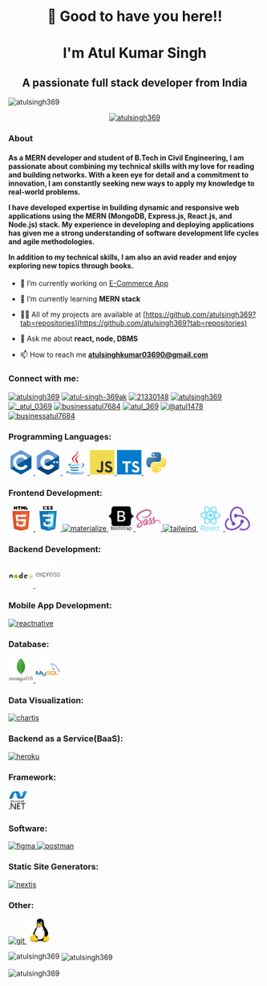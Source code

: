 <h1 align="center">👋 Good to have you here!!</h1>

<h1 align="center"> I'm Atul Kumar Singh </h1>
<h2 align="center">A passionate full stack developer from India</h2>

<p align="left"> <img src="https://komarev.com/ghpvc/?username=atulsingh369&label=Profile%20views&color=0e75b6&style=flat" alt="atulsingh369" width="175" /> </p>

<p align="center"> <a href="https://github.com/ryo-ma/github-profile-trophy"><img src="https://github-profile-trophy.vercel.app/?username=atulsingh369" alt="atulsingh369" /></a> </p>

<h3 align="left">About</h3>
<h4 align="left" > As a MERN developer and student of B.Tech in Civil Engineering, I am passionate about combining my technical skills with my love for reading and building networks. With a keen eye for detail and a commitment to innovation, I am constantly seeking new ways to apply my knowledge to real-world problems.

I have developed expertise in building dynamic and responsive web applications using the MERN (MongoDB, Express.js, React.js, and Node.js) stack. My experience in developing and deploying applications has given me a strong understanding of software development life cycles and agile methodologies.

In addition to my technical skills, I am also an avid reader and enjoy exploring new topics through books. </h4>

- 🔭 I’m currently working on [E-Commerce App](https://github.com/atulsingh369/E-Commerce)

- 🌱 I’m currently learning **MERN stack**

- 👨‍💻 All of my projects are available at [https://github.com/atulsingh369?tab=repositories](https://github.com/atulsingh369?tab=repositories)

- 💬 Ask me about **react, node, DBMS**

- 📫 How to reach me **atulsinghkumar03690@gmail.com**

<h3 align="left">Connect with me:</h3>
<p align="left">

<a href="https://codepen.io/atulsingh369" target="blank"><img align="center" src="https://raw.githubusercontent.com/rahuldkjain/github-profile-readme-generator/master/src/images/icons/Social/codepen.svg" alt="atulsingh369" height="40" width="50" /></a>
<a href="https://linkedin.com/in/atul-singh-369ak" target="blank"><img align="center" src="https://raw.githubusercontent.com/rahuldkjain/github-profile-readme-generator/master/src/images/icons/Social/linked-in-alt.svg" alt="atul-singh-369ak" height="40" width="50" /></a>
<a href="https://stackoverflow.com/users/21330148" target="blank"><img align="center" src="https://raw.githubusercontent.com/rahuldkjain/github-profile-readme-generator/master/src/images/icons/Social/stack-overflow.svg" alt="21330148" height="40" width="50" /></a>
<a href="https://fb.com/atulsingh369" target="blank"><img align="center" src="https://raw.githubusercontent.com/rahuldkjain/github-profile-readme-generator/master/src/images/icons/Social/facebook.svg" alt="atulsingh369" height="40" width="50" /></a>
<a href="https://instagram.com/_atul_0369" target="blank"><img align="center" src="https://raw.githubusercontent.com/rahuldkjain/github-profile-readme-generator/master/src/images/icons/Social/instagram.svg" alt="_atul_0369" height="40" width="50" /></a>
<a href="https://www.hackerrank.com/businessatul7684" target="blank"><img align="center" src="https://raw.githubusercontent.com/rahuldkjain/github-profile-readme-generator/master/src/images/icons/Social/hackerrank.svg" alt="businessatul7684" height="40" width="50" /></a>
<a href="https://www.leetcode.com/atul_369" target="blank"><img align="center" src="https://raw.githubusercontent.com/rahuldkjain/github-profile-readme-generator/master/src/images/icons/Social/leet-code.svg" alt="atul_369" height="40" width="50" /></a>
<a href="https://www.hackerearth.com/@atul1478" target="blank"><img align="center" src="https://raw.githubusercontent.com/rahuldkjain/github-profile-readme-generator/master/src/images/icons/Social/hackerearth.svg" alt="@atul1478" height="40" width="50" /></a>
<a href="https://auth.geeksforgeeks.org/user/businessatul7684" target="blank"><img align="center" src="https://raw.githubusercontent.com/rahuldkjain/github-profile-readme-generator/master/src/images/icons/Social/geeks-for-geeks.svg" alt="businessatul7684" height="40" width="50" /></a>

</p>

<h3 align="left">Programming Languages:</h3>

<p align="left">

<a href="https://www.cprogramming.com/" target="_blank" rel="noreferrer"> <img src="https://raw.githubusercontent.com/devicons/devicon/master/icons/c/c-original.svg" alt="c" width="50" height="50"/> </a> <a href="https://www.w3schools.com/cpp/" target="_blank" rel="noreferrer"> <img src="https://raw.githubusercontent.com/devicons/devicon/master/icons/cplusplus/cplusplus-original.svg" alt="cplusplus" width="50" height="50"/> </a> <a href="https://www.java.com" target="_blank" rel="noreferrer"> <img src="https://raw.githubusercontent.com/devicons/devicon/master/icons/java/java-original.svg" alt="java" width="50" height="50"/> </a> <a href="https://developer.mozilla.org/en-US/docs/Web/JavaScript" target="_blank" rel="noreferrer"> <img src="https://raw.githubusercontent.com/devicons/devicon/master/icons/javascript/javascript-original.svg" alt="javascript" width="50" height="50"/> </a> <a href="https://www.typescriptlang.org/" target="_blank" rel="noreferrer"> <img src="https://raw.githubusercontent.com/devicons/devicon/master/icons/typescript/typescript-original.svg" alt="typescript" width="50" height="50"/> </a> <a href="https://www.python.org" target="_blank" rel="noreferrer"> <img src="https://raw.githubusercontent.com/devicons/devicon/master/icons/python/python-original.svg" alt="python" width="50" height="50"/> </a>

</p>

<h3 align="left">Frontend Development:</h3>

<p align="left">

<a href="https://www.w3.org/html/" target="_blank" rel="noreferrer"> <img src="https://raw.githubusercontent.com/devicons/devicon/master/icons/html5/html5-original-wordmark.svg" alt="html5" width="50" height="50"/> </a> <a href="https://www.w3schools.com/css/" target="_blank" rel="noreferrer"> <img src="https://raw.githubusercontent.com/devicons/devicon/master/icons/css3/css3-original-wordmark.svg" alt="css3" width="50" height="50"/> </a> <a href="https://materializecss.com/" target="_blank" rel="noreferrer"> <img src="https://raw.githubusercontent.com/prplx/svg-logos/5585531d45d294869c4eaab4d7cf2e9c167710a9/svg/materialize.svg" alt="materialize" width="40" height="40"/> </a> <a href="https://getbootstrap.com" target="_blank" rel="noreferrer"> <img src="https://raw.githubusercontent.com/devicons/devicon/master/icons/bootstrap/bootstrap-plain-wordmark.svg" alt="bootstrap" width="50" height="50"/> </a> <a href="https://sass-lang.com" target="_blank" rel="noreferrer"> <img src="https://raw.githubusercontent.com/devicons/devicon/master/icons/sass/sass-original.svg" alt="sass" width="50" height="50"/> </a> <a href="https://tailwindcss.com/" target="_blank" rel="noreferrer"> <img src="https://www.vectorlogo.zone/logos/tailwindcss/tailwindcss-icon.svg" alt="tailwind" width="50" height="50"/> </a> <a href="https://reactjs.org/" target="_blank" rel="noreferrer"> <img src="https://raw.githubusercontent.com/devicons/devicon/master/icons/react/react-original-wordmark.svg" alt="react" width="50" height="50"/> </a> <a href="https://redux.js.org" target="_blank" rel="noreferrer"> <img src="https://raw.githubusercontent.com/devicons/devicon/master/icons/redux/redux-original.svg" alt="redux" width="50" height="50"/> </a>

</p>

<h3 align="left">Backend Development:</h3>

<p align="left">

<a href="https://nodejs.org" target="_blank" rel="noreferrer"> <img src="https://raw.githubusercontent.com/devicons/devicon/master/icons/nodejs/nodejs-original-wordmark.svg" alt="nodejs" width="50" height="50"/> </a> <a href="https://expressjs.com" target="_blank" rel="noreferrer"> <img src="https://raw.githubusercontent.com/devicons/devicon/master/icons/express/express-original-wordmark.svg" alt="express" width="50" height="50"/> </a>

</p>

<h3 align="left">Mobile App Development:</h3>

<p align="left">

<a href="https://reactnative.dev/" target="_blank" rel="noreferrer"> <img src="https://reactnative.dev/img/header_logo.svg" alt="reactnative" width="50" height="50"/> </a>

</p>

<h3 align="left">Database:</h3>

<p align="left">

<a href="https://www.mongodb.com/" target="_blank" rel="noreferrer"> <img src="https://raw.githubusercontent.com/devicons/devicon/master/icons/mongodb/mongodb-original-wordmark.svg" alt="mongodb" width="50" height="50"/> </a> <a href="https://www.mysql.com/" target="_blank" rel="noreferrer"> <img src="https://raw.githubusercontent.com/devicons/devicon/master/icons/mysql/mysql-original-wordmark.svg" alt="mysql" width="50" height="50"/> </a>

</p>

<h3 align="left">Data Visualization:</h3>

<p align="left">

<a href="https://www.chartjs.org" target="_blank" rel="noreferrer"> <img src="https://www.chartjs.org/media/logo-title.svg" alt="chartjs" width="50" height="50"/> </a>

</p>

<h3 align="left">Backend as a Service(BaaS):</h3>

<p align="left">

<a href="https://heroku.com" target="_blank" rel="noreferrer"> <img src="https://www.vectorlogo.zone/logos/heroku/heroku-icon.svg" alt="heroku" width="50" height="50"/> </a>

</p>

<h3 align="left">Framework:</h3>

<p align="left">

<a href="https://dotnet.microsoft.com/" target="_blank" rel="noreferrer"> <img src="https://raw.githubusercontent.com/devicons/devicon/master/icons/dot-net/dot-net-original-wordmark.svg" alt="dotnet" width="40" height="40"/> </a>

</p>

<h3 align="left">Software:</h3>

<p align="left">

<a href="https://www.figma.com/" target="_blank" rel="noreferrer"> <img src="https://www.vectorlogo.zone/logos/figma/figma-icon.svg" alt="figma" width="50" height="50"/> </a> <a href="https://postman.com" target="_blank" rel="noreferrer"> <img src="https://www.vectorlogo.zone/logos/getpostman/getpostman-icon.svg" alt="postman" width="50" height="50"/> </a>

</p>

<h3 align="left">Static Site Generators:</h3>

<p align="left">

<a href="https://nextjs.org/" target="_blank" rel="noreferrer"> <img src="https://cdn.worldvectorlogo.com/logos/nextjs-2.svg" alt="nextjs" width="50" height="50"/> </a>

</p>

<h3 align="left">Other:</h3>

<p align="left">

<a href="https://git-scm.com/" target="_blank" rel="noreferrer"> <img src="https://www.vectorlogo.zone/logos/git-scm/git-scm-icon.svg" alt="git" width="50" height="50"/> </a> <a href="https://www.linux.org/" target="_blank" rel="noreferrer"> <img src="https://raw.githubusercontent.com/devicons/devicon/master/icons/linux/linux-original.svg" alt="linux" width="50" height="50"/> </a>

</p>

<p><img align="left" src="https://github-readme-stats.vercel.app/api/top-langs?username=atulsingh369&show_icons=true&locale=en&layout=compact" alt="atulsingh369" /></p>

<p>&nbsp;<img align="center" src="https://github-readme-stats.vercel.app/api?username=atulsingh369&show_icons=true&locale=en" alt="atulsingh369" /></p>

<p><img align="center" src="https://github-readme-streak-stats.herokuapp.com/?user=atulsingh369&" alt="atulsingh369" /></p>
